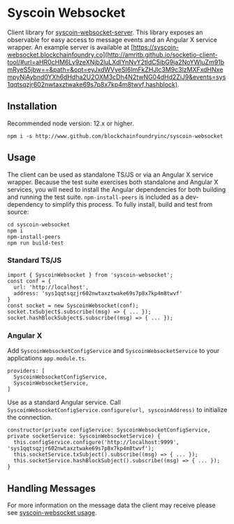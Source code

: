 # Syscoin Websocket
Client library for [syscoin-websocket-server](https://github.com/blockchainfoundryinc/syscoin-websocket-server). This library exposes an observable for easy access to message events and an Angular X service wrapper. An example server is available at [https://syscoin-websocket.blockchainfoundry.co](http://amritb.github.io/socketio-client-tool/#url=aHR0cHM6Ly9zeXNjb2luLXdlYnNvY2tldC5ibG9ja2NoYWluZm91bmRyeS5jbw==&path=&opt=eyJxdWVyeSI6ImFkZHJlc3M9c3lzMXFxdHNxempyNjAybnd0YXh6dHdha2U2OXM3cDh4N2twNG04dHd2ZiJ9&events=sys1qqtsqzjr602nwtaxztwake69s7p8x7kp4m8twvf,hashblock).

Installation
------------
Recommended node version: 12.x or higher.
```
npm i -s http://www.github.com/blockchainfoundryinc/syscoin-websocket
```


Usage
-------------
The client can be used as standalone TS/JS or via an Angular X service wrapper. 
Because the test suite exercises both standalone and Angular X services, you will need 
to install the Angular dependencies for both building and running the test suite. `npm-install-peers` is 
included as a dev-dependency to simplify this process. To fully install, build and 
test from source:

```
cd syscoin-websocket
npm i
npm-install-peers
npm run build-test
```

### Standard TS/JS
```
import { SyscoinWebsocket } from 'syscoin-websocket';
const conf = {
  url: 'http://localhost',
  address: 'sys1qqtsqzjr602nwtaxztwake69s7p8x7kp4m8twvf'
}
const socket = new SyscoinWebsocket(conf);
socket.txSubject$.subscribe((msg) => { ... });
socket.hashBlockSubject$.subscribe((msg) => { ... });
```

### Angular X
Add `SyscoinWebsocketConfigService` and `SyscoinWebsocketService` to your applications `app.module.ts`.
```
providers: [
  SyscoinWebsocketConfigService,
  SyscoinWebsocketService,
]
```

Use as a standard Angular service. Call `SyscoinWebsocketConfigService.configure(url, syscoinAddress)` to initialize the connection.
```
constructor(private configService: SyscoinWebsocketConfigService, private socketService: SyscoinWebsocketService) {
  this.configService.configure('http://localhost:9999', 'sys1qqtsqzjr602nwtaxztwake69s7p8x7kp4m8twvf');
  this.socketService.txSubject().subscribe((msg) => { ... });
  this.socketService.hashBlockSubject().subscribe((msg) => { ... });
}
```

Handling Messages
-------------
For more information on the message data the client may receive please see [syscoin-websocket usage](https://github.com/blockchainfoundryinc/syscoin-websocket-server#sample-output).
